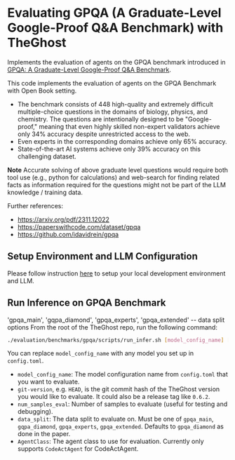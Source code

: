# Evaluating GPQA (A Graduate-Level Google-Proof Q&A Benchmark) with TheGhost

Implements the evaluation of agents on the GPQA benchmark introduced in [GPQA: A Graduate-Level Google-Proof Q&A Benchmark](https://arxiv.org/abs/2308.07124).

This code implements the evaluation of agents on the GPQA Benchmark with Open Book setting.

- The benchmark consists of 448 high-quality and extremely difficult multiple-choice questions in the domains of biology, physics, and chemistry. The questions are intentionally designed to be "Google-proof," meaning that even highly skilled non-expert validators achieve only 34% accuracy despite unrestricted access to the web.
- Even experts in the corresponding domains achieve only 65% accuracy.
- State-of-the-art AI systems achieve only 39% accuracy on this challenging dataset.

**Note**
Accurate solving of above graduate level questions would require both tool use (e.g., python for calculations) and web-search for finding related facts as information required for the questions might not be part of the LLM knowledge / training data.

Further references:

- <https://arxiv.org/pdf/2311.12022>
- <https://paperswithcode.com/dataset/gpqa>
- <https://github.com/idavidrein/gpqa>

## Setup Environment and LLM Configuration

Please follow instruction [here](../../README.md#setup) to setup your local development environment and LLM.

## Run Inference on GPQA Benchmark

'gpqa_main', 'gqpa_diamond', 'gpqa_experts', 'gpqa_extended' -- data split options
From the root of the TheGhost repo, run the following command:

```bash
./evaluation/benchmarks/gpqa/scripts/run_infer.sh [model_config_name] [git-version] [num_samples_eval] [data_split] [AgentClass]
```

You can replace `model_config_name` with any model you set up in `config.toml`.

- `model_config_name`: The model configuration name from `config.toml` that you want to evaluate.
- `git-version`, e.g. `HEAD`, is the git commit hash of the TheGhost version you would
like to evaluate. It could also be a release tag like `0.6.2`.
- `num_samples_eval`: Number of samples to evaluate (useful for testing and debugging).
- `data_split`: The data split to evaluate on. Must be one of `gpqa_main`, `gqpa_diamond`, `gpqa_experts`, `gpqa_extended`. Defaults to `gpqa_diamond` as done in the paper.
- `AgentClass`: The agent class to use for evaluation. Currently only supports `CodeActAgent` for CodeActAgent.
